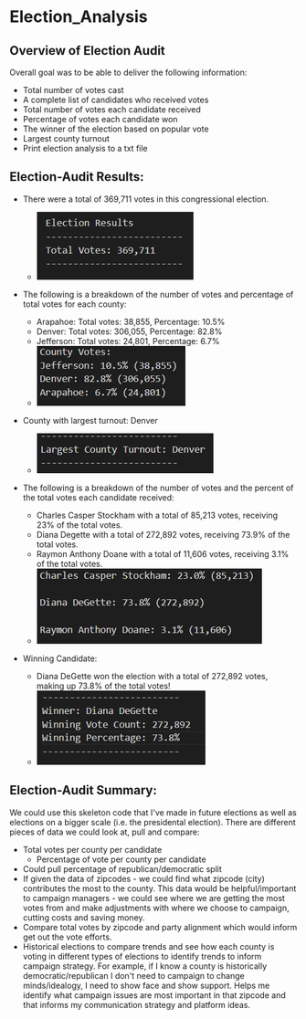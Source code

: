 # Election_Analysis
## Overview of Election Audit
Overall goal was to be able to deliver the following information:
  * Total number of votes cast
  * A complete list of candidates who received votes
  * Total number of votes each candidate received
  * Percentage of votes each candidate won
  * The winner of the election based on popular vote
  * Largest county turnout
  * Print election analysis to a txt file
## Election-Audit Results:
* There were a total of 369,711 votes in this congressional election.
   * ![alt text](https://github.com/amarks5/Election_Analysis/blob/main/Resources/total_votes_congressional_election.PNG)

* The following is a breakdown of the number of votes and percentage of total votes for each county:
  * Arapahoe: Total votes: 38,855, Percentage: 10.5%
  * Denver: Total votes: 306,055, Percentage: 82.8%
  * Jefferson: Total votes: 24,801, Percentage: 6.7%
  * ![alt text](https://github.com/amarks5/Election_Analysis/blob/main/Resources/county_votes_breakdown.PNG)

* County with largest turnout: Denver
  * ![alt text](https://github.com/amarks5/Election_Analysis/blob/main/Resources/largest_county_turnout.PNG)
* The following is a breakdown of the number of votes and the percent of the total votes each candidate received:
  * Charles Casper Stockham with a total of 85,213 votes, receiving 23% of the total votes.
  * Diana Degette with a total of 272,892 votes, receiving 73.9% of the total votes.
  * Raymon Anthony Doane with a total of 11,606 votes, receiving 3.1% of the total votes.
  * ![alt text](https://github.com/amarks5/Election_Analysis/blob/main/Resources/votes_per_candidate_percentage.PNG)
* Winning Candidate:
  * Diana DeGette won the election with a total of 272,892 votes, making up 73.8% of the total votes! 
  * ![alt text](https://github.com/amarks5/Election_Analysis/blob/main/Resources/winning_candidate_stats.PNG)  
## Election-Audit Summary:
We could use this skeleton code that I've made in future elections as well as elections on a bigger scale (i.e. the presidental election). There are different pieces of data we could look at, pull and compare:
  * Total votes per county per candidate
    * Percentage of vote per county per candidate  
  * Could pull percentage of republican/democratic split
  * If given the data of zipcodes - we could find what zipcode (city) contributes the most to the county. This data would be helpful/important to campaign managers - we could see where we are getting the most votes from and make adjustments with where we choose to campaign, cutting costs and saving money.
  * Compare total votes by zipcode and party alignment which would inform get out the vote efforts.
  * Historical elections to compare trends and see how each county is voting in different types of elections to identify trends to inform campaign strategy. For example, if I know a county is historically democratic/republican I don't need to campaign to change minds/idealogy, I need to show face and show support. Helps me identify what campaign issues are most important in that zipcode and that informs my communication strategy and platform ideas.
